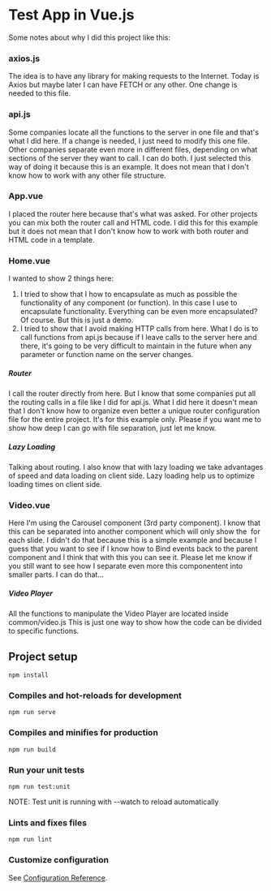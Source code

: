 # Test App in Vue.js

Some notes about why I did this project like this:

### axios.js
The idea is to have any library for making requests to the Internet. Today is Axios but maybe later I can have FETCH or any other. One change is needed to this file.

### api.js
Some companies locate all the functions to the server in one file and that's what I did here. 
If a change is needed, I just need to modify this one file.
Other companies separate even more in different files, depending on what sections of the server they want to call. I can do both. I just selected this way of doing it because this is an example. It does not mean that I don't know how to work with any other file structure.

### App.vue
I placed the router here because that's what was asked. For other projects you can mix both the router call and HTML code. I did this for this example but it does not mean that I don't know how to work with both router and HTML code in a template.

### Home.vue
I wanted to show 2 things here:
1. I tried to show that I how to encapsulate as much as possible the functionality of any component (or function). In this case I use <Carousel /> to encapsulate functionality. Everything can be even more encapsulated? Of course. But this is just a demo. 
2. I tried to show that I avoid making HTTP calls from here. What I do is to call functions from api.js because if I leave calls to the server here and there, it's going to be very difficult to maintain in the future when any parameter or function name on the server changes.

##### Router
I call the router directly from here. But I know that some companies put all the routing calls in a file like I did for api.js. What I did here it doesn't mean that I don't know how to organize even better a unique router configuration file for the entire project. It's for this example only. Please if you want me to show how deep I can go with file separation, just let me know.

##### Lazy Loading
Talking about routing. I also know that with lazy loading we take advantages of speed and data loading on client side. Lazy loading help us to optimize loading times on client side. 

### Video.vue
Here I'm using the Carousel component (3rd party component). I know that this can be separated into another component which will only show the <img /> for each slide. I didn't do that because this is a simple example and because I guess that you want to see if I know how to Bind events back to the parent component and I think that with this you can see it. Please let me know if you still want to see how I separate even more this componentent into smaller parts. I can do that...

##### Video Player
All the functions to manipulate the Video Player are located inside common/video.js 
This is just one way to show how the code can be divided to specific functions.


## Project setup
```
npm install
```

### Compiles and hot-reloads for development
```
npm run serve
```

### Compiles and minifies for production
```
npm run build
```

### Run your unit tests
```
npm run test:unit
```
NOTE: Test unit is running with --watch to reload automatically

### Lints and fixes files
```
npm run lint
```

### Customize configuration
See [Configuration Reference](https://cli.vuejs.org/config/).
